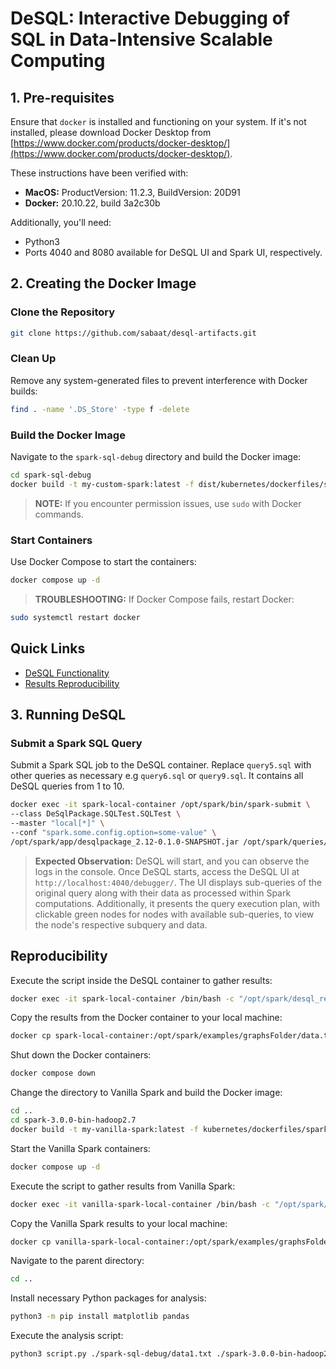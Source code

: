 
# DeSQL: Interactive Debugging of SQL in Data-Intensive Scalable Computing

## 1. Pre-requisites

Ensure that `docker` is installed and functioning on your system. If it's not installed, please download Docker Desktop from [https://www.docker.com/products/docker-desktop/](https://www.docker.com/products/docker-desktop/).

These instructions have been verified with:
- **MacOS:** ProductVersion: 11.2.3, BuildVersion: 20D91
- **Docker:** 20.10.22, build 3a2c30b

Additionally, you'll need:
- Python3
- Ports 4040 and 8080 available for DeSQL UI and Spark UI, respectively.

## 2. Creating the Docker Image

### Clone the Repository

```sh
git clone https://github.com/sabaat/desql-artifacts.git
```


### Clean Up

Remove any system-generated files to prevent interference with Docker builds:

```sh
find . -name '.DS_Store' -type f -delete
```

### Build the Docker Image

Navigate to the `spark-sql-debug` directory and build the Docker image:

```sh
cd spark-sql-debug
docker build -t my-custom-spark:latest -f dist/kubernetes/dockerfiles/spark/Dockerfile .
```

> **NOTE:** If you encounter permission issues, use `sudo` with Docker commands.

### Start Containers

Use Docker Compose to start the containers:

```sh
docker compose up -d
```

> **TROUBLESHOOTING:** If Docker Compose fails, restart Docker:

```sh
sudo systemctl restart docker
```

## Quick Links
- [DeSQL Functionality](#2-running-desql)
- [Results Reproducibility](#reproducibility)

## 3. Running DeSQL

### Submit a Spark SQL Query

Submit a Spark SQL job to the DeSQL container. Replace `query5.sql` with other queries as necessary e.g `query6.sql` or `query9.sql`. It contains all DeSQL queries from 1 to 10.

```sh
docker exec -it spark-local-container /opt/spark/bin/spark-submit \
--class DeSqlPackage.SQLTest.SQLTest \
--master "local[*]" \
--conf "spark.some.config.option=some-value" \
/opt/spark/app/desqlpackage_2.12-0.1.0-SNAPSHOT.jar /opt/spark/queries/query5.sql
```

> **Expected Observation:** DeSQL will start, and you can observe the logs in the console. Once DeSQL starts, access the DeSQL UI at `http://localhost:4040/debugger/`. The UI displays sub-queries of the original query along with their data as processed within Spark computations. Additionally, it presents the query execution plan, with clickable green nodes for nodes with available sub-queries, to view the node's respective subquery and data.



## Reproducibility

Execute the script inside the DeSQL container to gather results:

```sh
docker exec -it spark-local-container /bin/bash -c "/opt/spark/desql_results.sh"
```

Copy the results from the Docker container to your local machine:

```sh
docker cp spark-local-container:/opt/spark/examples/graphsFolder/data.txt ./data1.txt
```

Shut down the Docker containers:

```sh
docker compose down
```

Change the directory to Vanilla Spark and build the Docker image:

```sh
cd ..
cd spark-3.0.0-bin-hadoop2.7
docker build -t my-vanilla-spark:latest -f kubernetes/dockerfiles/spark/Dockerfile .
```

Start the Vanilla Spark containers:

```sh
docker compose up -d
```

Execute the script to gather results from Vanilla Spark:

```sh
docker exec -it vanilla-spark-local-container /bin/bash -c "/opt/spark/spark_results.sh"
```

Copy the Vanilla Spark results to your local machine:

```sh
docker cp vanilla-spark-local-container:/opt/spark/examples/graphsFolder/data.txt ./data2.txt
```

Navigate to the parent directory:

```sh
cd ..
```

Install necessary Python packages for analysis:

```sh
python3 -m pip install matplotlib pandas
```

Execute the analysis script:

```sh
python3 script.py ./spark-sql-debug/data1.txt ./spark-3.0.0-bin-hadoop2.7/data2.txt
```


